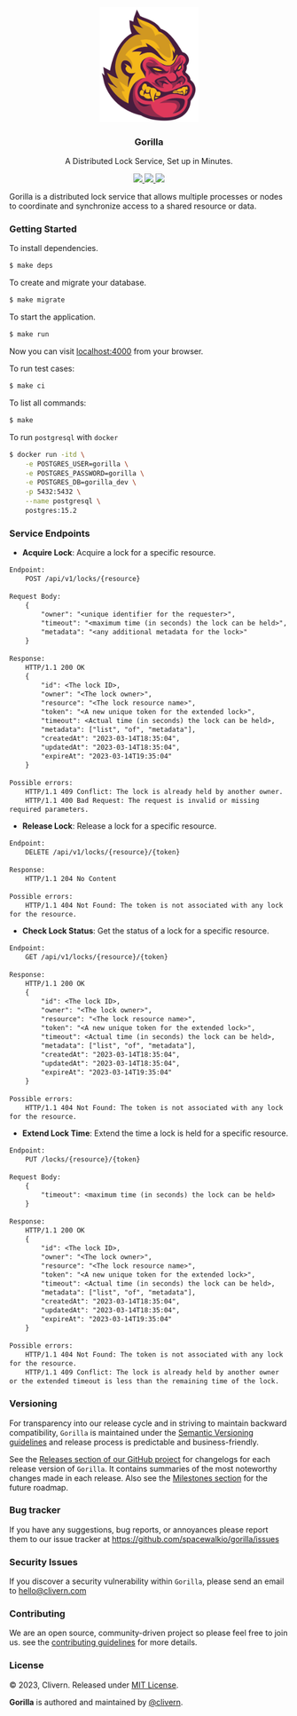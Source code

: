 <p align="center">
    <img alt="Gorilla Logo" src="/assets/img/logo.png" width="180" />
    <h3 align="center">Gorilla</h3>
    <p align="center">A Distributed Lock Service, Set up in Minutes.</p>
    <p align="center">
        <a href="https://github.com/Spacewalkio/Gorilla/actions/workflows/ci.yml">
            <img src="https://github.com/Spacewalkio/Gorilla/actions/workflows/ci.yml/badge.svg"/>
        </a>
        <a href="https://github.com/Spacewalkio/Gorilla/releases">
            <img src="https://img.shields.io/badge/Version-0.1.0-1abc9c.svg">
        </a>
        <a href="https://github.com/Spacewalkio/Gorilla/blob/master/LICENSE">
            <img src="https://img.shields.io/badge/LICENSE-MIT-orange.svg">
        </a>
    </p>
</p>

Gorilla is a distributed lock service that allows multiple processes or nodes to coordinate and synchronize access to a shared resource or data.


### Getting Started

To install dependencies.

```zsh
$ make deps
```

To create and migrate your database.

```zsh
$ make migrate
```

To start the application.

```zsh
$ make run
```

Now you can visit [localhost:4000](http://localhost:4000) from your browser.

To run test cases:

```zsh
$ make ci
```

To list all commands:

```zsh
$ make
```

To run `postgresql` with `docker`

```zsh
$ docker run -itd \
    -e POSTGRES_USER=gorilla \
    -e POSTGRES_PASSWORD=gorilla \
    -e POSTGRES_DB=gorilla_dev \
    -p 5432:5432 \
    --name postgresql \
    postgres:15.2
```


### Service Endpoints

- **Acquire Lock**: Acquire a lock for a specific resource.

```pre
Endpoint:
    POST /api/v1/locks/{resource}

Request Body:
    {
        "owner": "<unique identifier for the requester>",
        "timeout": "<maximum time (in seconds) the lock can be held>",
        "metadata": "<any additional metadata for the lock>"
    }

Response:
    HTTP/1.1 200 OK
    {
        "id": <The lock ID>,
        "owner": "<The lock owner>",
        "resource": "<The lock resource name>",
        "token": "<A new unique token for the extended lock>",
        "timeout": <Actual time (in seconds) the lock can be held>,
        "metadata": ["list", "of", "metadata"],
        "createdAt": "2023-03-14T18:35:04",
        "updatedAt": "2023-03-14T18:35:04",
        "expireAt": "2023-03-14T19:35:04"
    }

Possible errors:
    HTTP/1.1 409 Conflict: The lock is already held by another owner.
    HTTP/1.1 400 Bad Request: The request is invalid or missing required parameters.
```

- **Release Lock**: Release a lock for a specific resource.

```
Endpoint:
    DELETE /api/v1/locks/{resource}/{token}

Response:
    HTTP/1.1 204 No Content

Possible errors:
    HTTP/1.1 404 Not Found: The token is not associated with any lock for the resource.
```

- **Check Lock Status**: Get the status of a lock for a specific resource.

```
Endpoint:
    GET /api/v1/locks/{resource}/{token}

Response:
    HTTP/1.1 200 OK
    {
        "id": <The lock ID>,
        "owner": "<The lock owner>",
        "resource": "<The lock resource name>",
        "token": "<A new unique token for the extended lock>",
        "timeout": <Actual time (in seconds) the lock can be held>,
        "metadata": ["list", "of", "metadata"],
        "createdAt": "2023-03-14T18:35:04",
        "updatedAt": "2023-03-14T18:35:04",
        "expireAt": "2023-03-14T19:35:04"
    }

Possible errors:
    HTTP/1.1 404 Not Found: The token is not associated with any lock for the resource.
```

- **Extend Lock Time**: Extend the time a lock is held for a specific resource.

```
Endpoint:
    PUT /locks/{resource}/{token}

Request Body:
    {
        "timeout": <maximum time (in seconds) the lock can be held>
    }

Response:
    HTTP/1.1 200 OK
    {
        "id": <The lock ID>,
        "owner": "<The lock owner>",
        "resource": "<The lock resource name>",
        "token": "<A new unique token for the extended lock>",
        "timeout": <Actual time (in seconds) the lock can be held>,
        "metadata": ["list", "of", "metadata"],
        "createdAt": "2023-03-14T18:35:04",
        "updatedAt": "2023-03-14T18:35:04",
        "expireAt": "2023-03-14T19:35:04"
    }

Possible errors:
    HTTP/1.1 404 Not Found: The token is not associated with any lock for the resource.
    HTTP/1.1 409 Conflict: The lock is already held by another owner or the extended timeout is less than the remaining time of the lock.
```



### Versioning

For transparency into our release cycle and in striving to maintain backward compatibility, `Gorilla` is maintained under the [Semantic Versioning guidelines](https://semver.org/) and release process is predictable and business-friendly.

See the [Releases section of our GitHub project](https://github.com/spacewalkio/gorilla/releases) for changelogs for each release version of `Gorilla`. It contains summaries of the most noteworthy changes made in each release. Also see the [Milestones section](https://github.com/spacewalkio/gorilla/milestones) for the future roadmap.


### Bug tracker

If you have any suggestions, bug reports, or annoyances please report them to our issue tracker at https://github.com/spacewalkio/gorilla/issues


### Security Issues

If you discover a security vulnerability within `Gorilla`, please send an email to [hello@clivern.com](mailto:hello@clivern.com)


### Contributing

We are an open source, community-driven project so please feel free to join us. see the [contributing guidelines](CONTRIBUTING.md) for more details.


### License

© 2023, Clivern. Released under [MIT License](https://opensource.org/licenses/mit-license.php).

**Gorilla** is authored and maintained by [@clivern](http://github.com/clivern).
